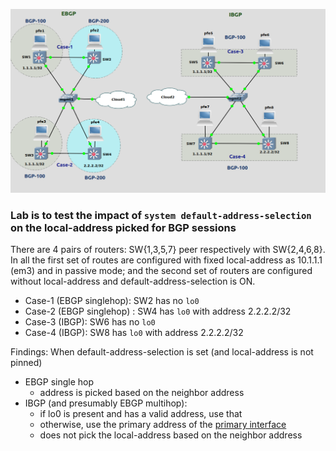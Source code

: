 ![Topology](bgp_junos.png)

### Lab is to test the impact of `system default-address-selection` on the local-address picked for BGP sessions

There are 4 pairs of routers: SW{1,3,5,7} peer respectively with SW{2,4,6,8}. In all the first set of routes are configured with fixed local-address as 10.1.1.1 (em3) and in passive mode; and the second set of routers are configured without local-address and default-address-selection is ON.

- Case-1 (EBGP singlehop): SW2 has no `lo0`
- Case-2 (EBGP singlehop) : SW4 has `lo0` with address 2.2.2.2/32
- Case-3 (IBGP): SW6 has no `lo0`
- Case-4 (IBGP): SW8 has `lo0` with address 2.2.2.2/32

Findings: When default-address-selection is set (and local-address is not pinned)

- EBGP single hop
  - address is picked based on the neighbor address
- IBGP (and presumably EBGP multihop):
  - if lo0 is present and has a valid address, use that
  - otherwise, use the primary address of the [primary interface](https://www.juniper.net/documentation/us/en/software/junos/interfaces-fundamentals/topics/ref/statement/primary-edit-interfaces-family.html)
  - does not pick the local-address based on the neighbor address
